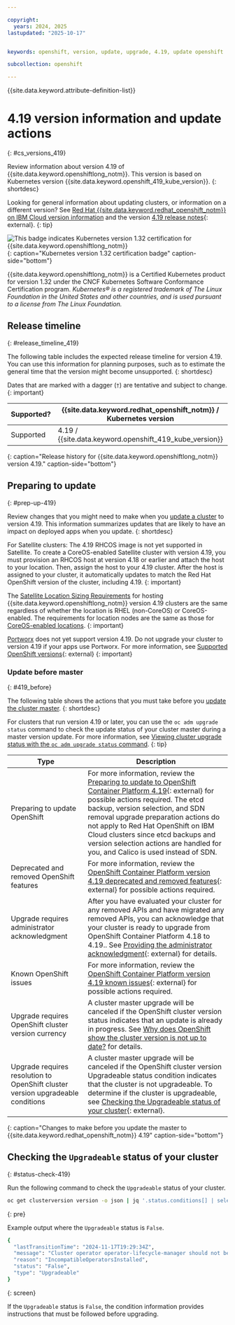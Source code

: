 ```yaml
---

copyright:
  years: 2024, 2025
lastupdated: "2025-10-17"


keywords: openshift, version, update, upgrade, 4.19, update openshift

subcollection: openshift

---
```


{{site.data.keyword.attribute-definition-list}}


# 4.19 version information and update actions
{: #cs_versions_419}

Review information about version 4.19 of {{site.data.keyword.openshiftlong_notm}}. This version is based on Kubernetes version {{site.data.keyword.openshift_419_kube_version}}. 
{: shortdesc}

Looking for general information about updating clusters, or information on a different version? See [Red Hat {{site.data.keyword.redhat_openshift_notm}} on IBM Cloud version information](/docs/openshift?topic=openshift-openshift_versions) and the version [4.19 release notes](https://docs.redhat.com/en/documentation/openshift_container_platform/4.19/html/release_notes/index){: external}.
{: tip}


![This badge indicates Kubernetes version 1.32 certification for {{site.data.keyword.openshiftlong_notm}}](images/certified-kubernetes-color.svg){: caption="Kubernetes version 1.32 certification badge" caption-side="bottom"}

{{site.data.keyword.openshiftlong_notm}} is a Certified Kubernetes product for version 1.32 under the CNCF Kubernetes Software Conformance Certification program. _Kubernetes® is a registered trademark of The Linux Foundation in the United States and other countries, and is used pursuant to a license from The Linux Foundation._



## Release timeline 
{: #release_timeline_419}

The following table includes the expected release timeline for version 4.19. You can use this information for planning purposes, such as to estimate the general time that the version might become unsupported. 
{: shortdesc}

Dates that are marked with a dagger (`†`) are tentative and subject to change.
{: important}

| Supported? | {{site.data.keyword.redhat_openshift_notm}} / Kubernetes version | Release date | Unsupported date |
| --- | --- | --- | --- |
| Supported | 4.19 / {{site.data.keyword.openshift_419_kube_version}} | {{site.data.keyword.openshift_419_release_date}} | {{site.data.keyword.openshift_419_unsupported_date}}`†` |
{: caption="Release history for {{site.data.keyword.openshiftlong_notm}} version 4.19." caption-side="bottom"}


## Preparing to update
{: #prep-up-419}

Review changes that you might need to make when you [update a cluster](/docs/openshift?topic=openshift-update) to version 4.19. This information summarizes updates that are likely to have an impact on deployed apps when you update.
{: shortdesc}

For Satellite clusters: The 4.19 RHCOS image is not yet supported in Satellite. To create a CoreOS-enabled Satellite cluster with version 4.19, you must provision an RHCOS host at version 4.18 or earlier and attach the host to your location. Then, assign the host to your 4.19 cluster. After the host is assigned to your cluster, it automatically updates to match the Red Hat OpenShift version of the cluster, including 4.19. 
{: important}

The [Satellite Location Sizing Requirements](/docs/satellite?topic=satellite-location-sizing) for hosting {{site.data.keyword.openshiftlong_notm}} version 4.19 clusters are the same regardless of whether the location is RHEL (non-CoreOS) or CoreOS-enabled. The requirements for location nodes are the same as those for [CoreOS-enabled locations](/docs/satellite?topic=satellite-location-sizing#control-plane-how-many-clusters-rhcos).
{: important}

[Portworx](/docs/containers?topic=containers-storage_portworx_about) does not yet support version 4.19. Do not upgrade your cluster to version 4.19 if your apps use Portworx. For more information, see [Supported OpenShift versions](https://docs.portworx.com/portworx-enterprise/platform/ibm-cloud#supported-openshift-versions){: external}
{: important}


### Update before master
{: #419_before}

The following table shows the actions that you must take before you [update the cluster master](/docs/openshift?topic=openshift-update#master).
{: shortdesc}

For clusters that run version 4.19 or later, you can use the `oc adm upgrade status` command to check the update status of your cluster master during a master version update. For more information, see [Viewing cluster upgrade status with the `oc adm upgrade status` command](/docs/openshift?topic=openshift-upgrade-status).
{: tip}

| Type | Description |
| ---- | ---- |
| Preparing to update OpenShift | For more information, review the [Preparing to update to OpenShift Container Platform 4.19](https://docs.redhat.com/en/documentation/openshift_container_platform/4.19/html/updating_clusters/preparing-to-update-a-cluster){: external} for possible actions required. The etcd backup, version selection, and SDN removal upgrade preparation actions do not apply to Red Hat OpenShift on IBM Cloud clusters since etcd backups and version selection actions are handled for you, and Calico is used instead of SDN. |
| Deprecated and removed OpenShift features | For more information, review the [OpenShift Container Platform version 4.19 deprecated and removed features](https://docs.redhat.com/en/documentation/openshift_container_platform/4.19/html/release_notes/ocp-4-19-release-notes#ocp-4-19-deprecated-removed-features_release-notes){: external} for possible actions required. |
| Upgrade requires administrator acknowledgment | After you have evaluated your cluster for any removed APIs and have migrated any removed APIs, you can acknowledge that your cluster is ready to upgrade from OpenShift Container Platform 4.18 to 4.19.. See [Providing the administrator acknowledgment](https://docs.redhat.com/en/documentation/openshift_container_platform/4.19/html/updating_clusters/preparing-to-update-a-cluster#update-preparing-ack_updating-cluster-prepare){: external} for details. |
| Known OpenShift issues | For more information, review the [OpenShift Container Platform version 4.19 known issues](https://docs.redhat.com/en/documentation/openshift_container_platform/4.19/html/release_notes/ocp-4-19-release-notes#ocp-4-19-known-issues_release-notes){: external} for possible actions required. |
| Upgrade requires OpenShift cluster version currency | A cluster master upgrade will be canceled if the OpenShift cluster version status indicates that an update is already in progress. See [Why does OpenShift show the cluster version is not up to date?](/docs/openshift?topic=openshift-ts-cluster-version-downlevel) for details. |
| Upgrade requires resolution to OpenShift cluster version upgradeable conditions | A cluster master upgrade will be canceled if the OpenShift cluster version Upgradeable status condition indicates that the cluster is not upgradeable. To determine if the cluster is upgradeable, see [Checking the Upgradeable status of your cluster](/docs/openshift?topic=openshift-cs_versions_419#status-check-419){: external}. |
{: caption="Changes to make before you update the master to {{site.data.keyword.redhat_openshift_notm}} 4.19" caption-side="bottom"}



## Checking the `Upgradeable` status of your cluster
{: #status-check-419}

Run the following command to check the `Upgradeable` status of your cluster.

```sh
oc get clusterversion version -o json | jq '.status.conditions[] | select(.type == "Upgradeable")'
```
{: pre}

Example output where the `Upgradeable` status is `False`.

```sh
{
  "lastTransitionTime": "2024-11-17T19:29:34Z",
  "message": "Cluster operator operator-lifecycle-manager should not be upgraded between minor versions: ClusterServiceVersions blocking cluster upgrade: default/test is incompatible with OpenShift minor versions greater than 4.16",
  "reason": "IncompatibleOperatorsInstalled",
  "status": "False",
  "type": "Upgradeable"
}
```
{: screen}

If the `Upgradeable` status is `False`, the condition information provides instructions that must be followed before upgrading.
